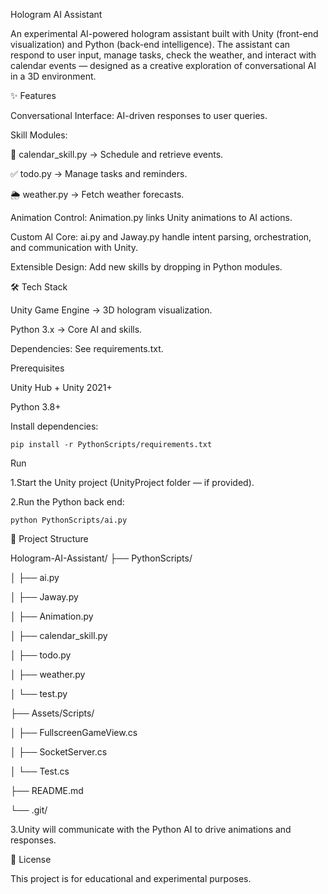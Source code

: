
Hologram AI Assistant

An experimental AI-powered hologram assistant built with Unity (front-end visualization) and Python (back-end intelligence).
The assistant can respond to user input, manage tasks, check the weather, and interact with calendar events — designed as a creative exploration of conversational AI in a 3D environment.


✨ Features

Conversational Interface: AI-driven responses to user queries.

Skill Modules:

📅 calendar_skill.py → Schedule and retrieve events.

✅ todo.py → Manage tasks and reminders.

🌦️ weather.py → Fetch weather forecasts.

Animation Control: Animation.py links Unity animations to AI actions.

Custom AI Core: ai.py and Jaway.py handle intent parsing, orchestration, and communication with Unity.

Extensible Design: Add new skills by dropping in Python modules.

🛠️ Tech Stack

Unity Game Engine → 3D hologram visualization.

Python 3.x → Core AI and skills.

Dependencies: See requirements.txt.

Prerequisites

Unity Hub + Unity 2021+

Python 3.8+

Install dependencies:

    pip install -r PythonScripts/requirements.txt

Run

1.Start the Unity project (UnityProject folder — if provided).

2.Run the Python back end:

    python PythonScripts/ai.py


📂 Project Structure

Hologram-AI-Assistant/
├── PythonScripts/

│   ├── ai.py

│   ├── Jaway.py

│   ├── Animation.py

│   ├── calendar_skill.py

│   ├── todo.py

│   ├── weather.py

│   └── test.py

├── Assets/Scripts/

│   ├── FullscreenGameView.cs

│   ├── SocketServer.cs

│   └── Test.cs

├── README.md

└── .git/


3.Unity will communicate with the Python AI to drive animations and responses.

📜 License

This project is for educational and experimental purposes.






